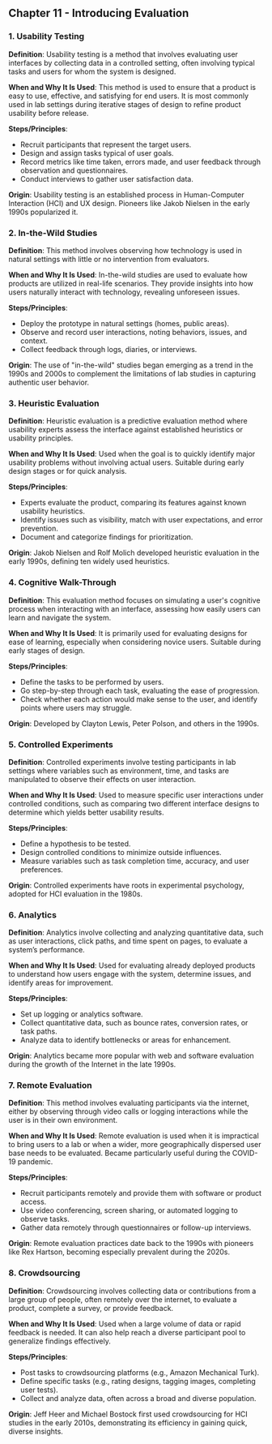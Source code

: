 ## Chapter 11 - Introducing Evaluation

### 1. Usability Testing

**Definition**: Usability testing is a method that involves evaluating user interfaces by collecting data in a controlled setting, often involving typical tasks and users for whom the system is designed.

**When and Why It Is Used**: This method is used to ensure that a product is easy to use, effective, and satisfying for end users. It is most commonly used in lab settings during iterative stages of design to refine product usability before release.

**Steps/Principles**:
- Recruit participants that represent the target users.
- Design and assign tasks typical of user goals.
- Record metrics like time taken, errors made, and user feedback through observation and questionnaires.
- Conduct interviews to gather user satisfaction data.

**Origin**: Usability testing is an established process in Human-Computer Interaction (HCI) and UX design. Pioneers like Jakob Nielsen in the early 1990s popularized it.


### 2. In-the-Wild Studies

**Definition**: This method involves observing how technology is used in natural settings with little or no intervention from evaluators.

**When and Why It Is Used**: In-the-wild studies are used to evaluate how products are utilized in real-life scenarios. They provide insights into how users naturally interact with technology, revealing unforeseen issues.

**Steps/Principles**:
- Deploy the prototype in natural settings (homes, public areas).
- Observe and record user interactions, noting behaviors, issues, and context.
- Collect feedback through logs, diaries, or interviews.

**Origin**: The use of "in-the-wild" studies began emerging as a trend in the 1990s and 2000s to complement the limitations of lab studies in capturing authentic user behavior.


### 3. Heuristic Evaluation

**Definition**: Heuristic evaluation is a predictive evaluation method where usability experts assess the interface against established heuristics or usability principles.

**When and Why It Is Used**: Used when the goal is to quickly identify major usability problems without involving actual users. Suitable during early design stages or for quick analysis.

**Steps/Principles**:
- Experts evaluate the product, comparing its features against known usability heuristics.
- Identify issues such as visibility, match with user expectations, and error prevention.
- Document and categorize findings for prioritization.

**Origin**: Jakob Nielsen and Rolf Molich developed heuristic evaluation in the early 1990s, defining ten widely used heuristics.


### 4. Cognitive Walk-Through

**Definition**: This evaluation method focuses on simulating a user's cognitive process when interacting with an interface, assessing how easily users can learn and navigate the system.

**When and Why It Is Used**: It is primarily used for evaluating designs for ease of learning, especially when considering novice users. Suitable during early stages of design.

**Steps/Principles**:
- Define the tasks to be performed by users.
- Go step-by-step through each task, evaluating the ease of progression.
- Check whether each action would make sense to the user, and identify points where users may struggle.

**Origin**: Developed by Clayton Lewis, Peter Polson, and others in the 1990s.


### 5. Controlled Experiments

**Definition**: Controlled experiments involve testing participants in lab settings where variables such as environment, time, and tasks are manipulated to observe their effects on user interaction.

**When and Why It Is Used**: Used to measure specific user interactions under controlled conditions, such as comparing two different interface designs to determine which yields better usability results.

**Steps/Principles**:
- Define a hypothesis to be tested.
- Design controlled conditions to minimize outside influences.
- Measure variables such as task completion time, accuracy, and user preferences.

**Origin**: Controlled experiments have roots in experimental psychology, adopted for HCI evaluation in the 1980s.


### 6. Analytics

**Definition**: Analytics involve collecting and analyzing quantitative data, such as user interactions, click paths, and time spent on pages, to evaluate a system’s performance.

**When and Why It Is Used**: Used for evaluating already deployed products to understand how users engage with the system, determine issues, and identify areas for improvement.

**Steps/Principles**:
- Set up logging or analytics software.
- Collect quantitative data, such as bounce rates, conversion rates, or task paths.
- Analyze data to identify bottlenecks or areas for enhancement.

**Origin**: Analytics became more popular with web and software evaluation during the growth of the Internet in the late 1990s.


### 7. Remote Evaluation

**Definition**: This method involves evaluating participants via the internet, either by observing through video calls or logging interactions while the user is in their own environment.

**When and Why It Is Used**: Remote evaluation is used when it is impractical to bring users to a lab or when a wider, more geographically dispersed user base needs to be evaluated. Became particularly useful during the COVID-19 pandemic.

**Steps/Principles**:
- Recruit participants remotely and provide them with software or product access.
- Use video conferencing, screen sharing, or automated logging to observe tasks.
- Gather data remotely through questionnaires or follow-up interviews.

**Origin**: Remote evaluation practices date back to the 1990s with pioneers like Rex Hartson, becoming especially prevalent during the 2020s.


### 8. Crowdsourcing

**Definition**: Crowdsourcing involves collecting data or contributions from a large group of people, often remotely over the internet, to evaluate a product, complete a survey, or provide feedback.

**When and Why It Is Used**: Used when a large volume of data or rapid feedback is needed. It can also help reach a diverse participant pool to generalize findings effectively.

**Steps/Principles**:
- Post tasks to crowdsourcing platforms (e.g., Amazon Mechanical Turk).
- Define specific tasks (e.g., rating designs, tagging images, completing user tests).
- Collect and analyze data, often across a broad and diverse population.

**Origin**: Jeff Heer and Michael Bostock first used crowdsourcing for HCI studies in the early 2010s, demonstrating its efficiency in gaining quick, diverse insights.

